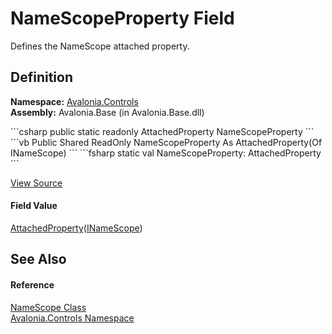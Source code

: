 # NameScopeProperty Field


Defines the NameScope attached property.



## Definition
**Namespace:** <a href="N_Avalonia_Controls">Avalonia.Controls</a>  
**Assembly:** Avalonia.Base (in Avalonia.Base.dll)

<Tabs groupId="api-code-preview">
<TabItem value="csharp" label="C#">
```csharp
public static readonly AttachedProperty<INameScope> NameScopeProperty
```
</TabItem>
<TabItem value="vb" label="VB">
```vb
Public Shared ReadOnly NameScopeProperty As AttachedProperty(Of INameScope)
```
</TabItem>
<TabItem value="fsharp" label="F#">
```fsharp
static val NameScopeProperty: AttachedProperty<INameScope>
```
</TabItem>
</Tabs>



<a href="https://github.com/AvaloniaUI/Avalonia/tree/master/src/Avalonia.Base/Controls/NameScope.cs" title="View the source code">View Source</a>



#### Field Value
<a href="T_Avalonia_AttachedProperty_1">AttachedProperty</a>(<a href="T_Avalonia_Controls_INameScope">INameScope</a>)

## See Also


#### Reference
<a href="T_Avalonia_Controls_NameScope">NameScope Class</a>  
<a href="N_Avalonia_Controls">Avalonia.Controls Namespace</a>  


